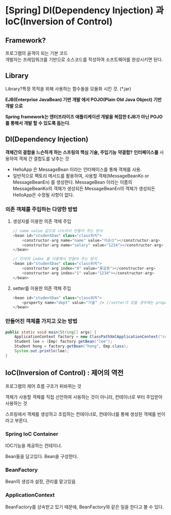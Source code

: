 # [Spring] DI(Dependency Injection) 과 IoC(Inversion of Control)

## Framework?

프로그램의 골격이 되는 기본 코드  
개발자는 프레임워크를 기반으로 소스코드를 작성하여 소프트웨어를 완성시키면 된다.

## Library

Library?특정 목적을 위해 사용하는 함수들을 모듈화 시킨 것.
(*.jar)

**EJB(Enterprise JavaBean) 기반 개발 에서
POJO(Plain Old Java Object) 기반 개발 으로**

**Spring framework는 엔터프라이즈 애플리케이션 개발을
복잡한 EJB가 아닌 POJO를 통해서 개발 할 수 있도록 돕는다.**

## DI(Dependency Injection)

**객체간의 결합을 느슨하게 하는 스프링의 핵심 기술, 주입기능** 
**약결합?**
**인터페이스를** 사용하여 객체 간 결합도를 낮추는 것

- HelloApp 은 MessageBean 이라는 인터페이스를 통해 객체를 사용.
- 일반적으로 팩토리 메서드를 활용하여, 사용할 객체(MessageBeanKo or MessageBeanEn) 를 생성한다. MessageBean 이라는 이름의 MessageBeanKo의 객체가 생성되든 MessageBeanEn의 객체가 생성되든 HelloApp은 수정될 사항이 없다.

### 의존 객체를 주입하는 다양한 방법

1. 생성자를 이용한 의존 객체 주입

    ```java
    // name value 값으로 나누어서 만들어 주는 방식
    <bean id="studentDao" class="class위치">
    	<constructor-arg name="name" value="이순신"></constructor-arg>
    	<constructor-arg name="salary" value="1234"></constructor-arg>
    </bean>

    // 인자의 index 를 이용해서 만들어 주는 방식
    <bean id="studentDao" class="class위치">
    	<constructor-arg index="0" value="홍길동"></constructor-arg>
    	<constructor-arg index="1" value="1234"></constructor-arg>
    </bean>
    ```

2. setter를 이용한 의존 객체 주입

    ```java
    <bean id="studentDao" class="class위치">
    	<property name="dept" value="기술" /> //setter가 있을 경우에는 property를 이용해서 객체를 생성해준다 
    </bean>
    ```

### 만들어진 객체를 가지고 오는 방법

```java
public static void main(String[] args) {
	ApplicationContext factory = new ClassPathXmlApplicationContext("com/test03/applicationContext.xml");		
	Student lee = (Emp) factory.getBean("lee");
	Student hong = factory.getBean("hong", Emp.class);
	System.out.println(lee);
}
```

## IoC(Inversion of Control) : 제어의 역전

프로그램의 제어 흐름 구조가 뒤바뀌는 것

객체가 사용할 객체를 직접 선언하여 사용하는 것이 아니라, 컨테이너로 부터 주입받아 사용하는 것 

스프링에서 객체를 생성하고 조립하는 컨테이너로, 컨테이너를 통해 생성된 객체를 빈이라고 부른다. 

### Spring IoC Container

IOC기능을 제공하는 컨테이너. 

Bean들을 담고있다. Bean을 구성한다.

### BeanFactory

Bean의 생성과 설정, 관리를 맡고있음

### ApplicationContext

BeanFactory를 상속받고 있기 때문에, BeanFactory와 같은 일을 한다고 볼 수 있다.